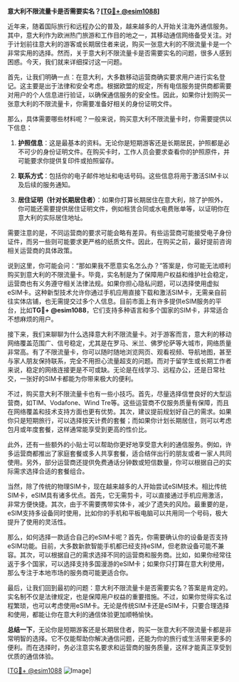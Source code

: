 **意大利不限流量卡是否需要实名？[[TG💪+ @esim1088](https://t.me/s/esim1088)]**

近年来，随着国际旅行和远程办公的普及，越来越多的人开始关注海外通信服务。其中，意大利作为欧洲热门旅游和工作目的地之一，其移动通信网络备受关注。对于计划前往意大利的游客或长期居住者来说，购买一张意大利的不限流量卡是一个非常实用的选择。然而，关于意大利不限流量卡是否需要实名的问题，很多人感到困惑。今天，我们就来详细探讨这一问题。

首先，让我们明确一点：在意大利，大多数移动运营商确实要求用户进行实名登记。这主要是出于法律和安全考虑。根据欧盟的规定，所有电信服务提供商都需要对用户的个人信息进行验证，以确保通信服务的安全性。因此，如果你计划购买一张意大利的不限流量卡，你需要准备好相关的身份证明文件。

那么，具体需要哪些材料呢？一般来说，购买意大利不限流量卡时，你需要提供以下信息：

1. **护照信息**：这是最基本的资料。无论你是短期游客还是长期居民，护照都是必不可少的身份证明文件。在购买卡时，工作人员会要求查看你的护照原件，并可能要求你提供复印件或拍照留存。

2. **联系方式**：包括你的电子邮件地址和电话号码。这些信息将用于激活SIM卡以及后续的服务通知。

3. **居住证明（针对长期居住者）**：如果你打算长期居住在意大利，除了护照外，你可能还需要提供居住证明文件，例如租赁合同或水电费账单等，以证明你在意大利的实际居住地址。

需要注意的是，不同运营商的要求可能会略有差异。有些运营商可能接受电子身份证件，而另一些则可能要求更严格的纸质文件。因此，在购买之前，最好提前咨询相关运营商的具体政策。

说到这里，你可能会问：“那如果我不愿意实名怎么办？”答案是，你可能无法顺利购买到意大利的不限流量卡。毕竟，实名制是为了保障用户权益和维护社会稳定，运营商也有义务遵守相关法律法规。如果你担心隐私问题，可以选择使用虚拟eSIM卡。这种新型技术允许你通过手机应用直接下载和激活SIM卡，无需亲自前往实体店铺，也无需提交过多个人信息。目前市面上有许多提供eSIM服务的平台，比如**TG💪+ @esim1088**，它们支持多种语言和多个国家的SIM卡，非常适合不想麻烦的用户。

接下来，我们来聊聊为什么选择意大利不限流量卡。对于游客而言，意大利的移动网络覆盖范围广、信号稳定，尤其是在罗马、米兰、佛罗伦萨等大城市，网络质量非常高。有了不限流量卡，你可以随时随地浏览网页、观看视频、导航地图，甚至与家人朋友保持联系，完全不用担心流量超支的问题。而对于留学生或长期工作者来说，稳定的网络连接更是不可或缺。无论是在线学习、远程办公，还是日常社交，一张好的SIM卡都能为你带来极大的便利。

不过，购买意大利不限流量卡也有一些小技巧。首先，尽量选择信誉良好的大型运营商，如TIM、Vodafone、Wind Tre等。这些运营商不仅服务质量有保障，而且在网络覆盖和技术支持方面也更有优势。其次，建议提前规划好自己的需求。如果你只是短期旅行，可以选择按天计费的套餐；而如果你计划长期居住，则可以考虑包月或年度套餐，这样通常能享受到更高的性价比。

此外，还有一些额外的小贴士可以帮助你更好地享受意大利的通信服务。例如，许多运营商都推出了家庭套餐或多人共享套餐，适合结伴出行的朋友或者一家人共同使用。另外，部分运营商还提供免费通话分钟数或短信数量，你可以根据自己的实际需求选择合适的套餐组合。

当然，除了传统的物理SIM卡，现在越来越多的人开始尝试eSIM技术。相比传统SIM卡，eSIM具有诸多优点。首先，它无需剪卡，可以直接通过手机应用激活，非常方便快捷。其次，由于不需要携带实体卡，减少了遗失的风险。最重要的是，eSIM支持多设备同时使用，比如你的手机和平板电脑可以共用同一个号码，极大提升了使用的灵活性。

那么，如何选择一款适合自己的eSIM卡呢？首先，你需要确认你的设备是否支持eSIM功能。目前，大多数新款智能手机都已经支持eSIM，但老款设备可能不兼容。其次，可以根据自己的需求选择不同的运营商和服务商。比如，如果你经常往返于多个国家，可以选择支持多国漫游的eSIM卡；如果你只打算在意大利使用，那么专注于本地市场的服务商可能更适合你。

最后，让我们回到最初的问题：意大利不限流量卡是否需要实名？答案是肯定的。实名制不仅是法律规定，也是保障用户权益的重要措施。不过，如果你觉得实名过程繁琐，也可以考虑使用eSIM卡。无论是传统SIM卡还是eSIM卡，只要合理选择和使用，都能让你在意大利的通信体验更加顺畅愉快。

**总结一下**，无论你是短期游客还是长期居住者，购买一张意大利不限流量卡都是非常明智的选择。它不仅能帮助你解决通信问题，还能为你的旅行或生活带来更多的便利。而在选择时，务必注意实名要求和运营商的服务质量，这样才能真正享受到优质的通信体验。

[[TG💪+ @esim1088](https://t.me/s/esim1088) ![Image](https://i.postimg.cc/4NQfJmqS/Snipaste-2025-05-13-00-14-12.png)]